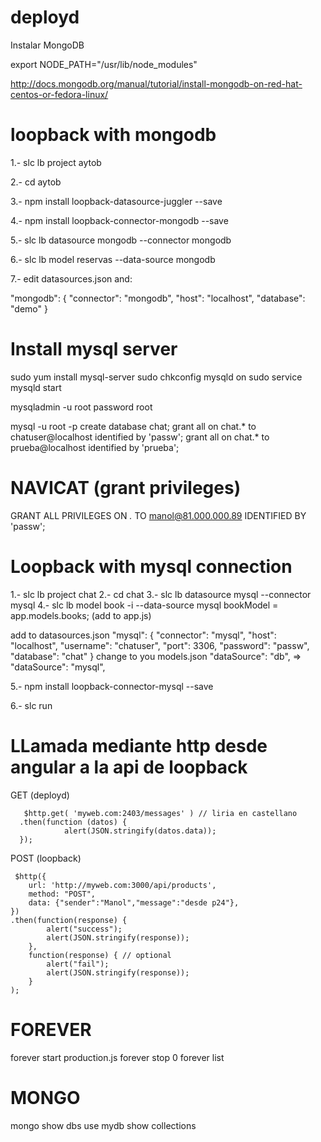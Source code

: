 deployd
=======
Instalar MongoDB

export NODE_PATH="/usr/lib/node_modules"

 
http://docs.mongodb.org/manual/tutorial/install-mongodb-on-red-hat-centos-or-fedora-linux/
 
 
loopback with mongodb
=====================

 1.- slc lb project aytob

 2.- cd aytob

 3.- npm install loopback-datasource-juggler --save

4.- npm install loopback-connector-mongodb --save

5.- slc lb datasource mongodb --connector mongodb

6.- slc lb model reservas --data-source mongodb

7.- edit datasources.json and:

"mongodb": {
    "connector": "mongodb",
    "host": "localhost",
    "database": "demo"
  }
 
 
 
Install mysql server
====================
 
sudo yum install mysql-server
sudo chkconfig mysqld on
sudo service mysqld start
 
mysqladmin -u root password root
 
mysql -u root -p
create database chat;
grant all on chat.* to chatuser@localhost identified by 'passw';
grant all on chat.* to prueba@localhost identified by 'prueba';
 
 
NAVICAT (grant privileges)
=======
GRANT ALL PRIVILEGES ON *.* TO  manol@81.000.000.89  IDENTIFIED  BY  'passw';



Loopback with mysql connection
==============================
 
1.- slc lb project chat
2.- cd chat
3.- slc lb datasource mysql --connector mysql
4.- slc lb model book -i --data-source mysql
bookModel = app.models.books; (add to app.js)
 
add to datasources.json
  "mysql": {
    "connector": "mysql",
    "host": "localhost",
    "username": "chatuser",
    "port": 3306,
    "password": "passw",
    "database": "chat"
  }
change to you models.json
    "dataSource": "db", => "dataSource": "mysql",
 
5.- npm install loopback-connector-mysql --save
 
6.- slc run
 

LLamada mediante http desde angular a la api de loopback
========================================================
GET (deployd)
       
       $http.get( 'myweb.com:2403/messages' ) // liria en castellano
      .then(function (datos) { 
                alert(JSON.stringify(datos.data));   
      }); 
                    
 
 
POST (loopback)
     
     $http({
        url: 'http://myweb.com:3000/api/products',
        method: "POST",
        data: {"sender":"Manol","message":"desde p24"},
    })
    .then(function(response) {
            alert("success");
            alert(JSON.stringify(response));
        }, 
        function(response) { // optional
            alert("fail");
            alert(JSON.stringify(response));
        }
    );
 
FOREVER
=======
 
forever start production.js
forever stop 0
forever list
 
 
MONGO
=====

mongo
show dbs
use mydb
show collections


